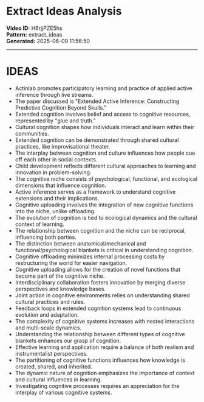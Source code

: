 # Extract Ideas Analysis

**Video ID:** H6rjjPZE5hs  
**Pattern:** extract_ideas  
**Generated:** 2025-06-09 11:56:50  

---

# IDEAS

- Actinlab promotes participatory learning and practice of applied active inference through live streams.
- The paper discussed is "Extended Active Inference: Constructing Predictive Cognition Beyond Skulls."
- Extended cognition involves belief and access to cognitive resources, represented by "glue and truth."
- Cultural cognition shapes how individuals interact and learn within their communities.
- Extended cognition can be demonstrated through shared cultural practices, like improvisational theater.
- The interplay between cognition and culture influences how people cue off each other in social contexts.
- Child development reflects different cultural approaches to learning and innovation in problem-solving.
- The cognitive niche consists of psychological, functional, and ecological dimensions that influence cognition.
- Active inference serves as a framework to understand cognitive extensions and their implications.
- Cognitive uploading involves the integration of new cognitive functions into the niche, unlike offloading.
- The evolution of cognition is tied to ecological dynamics and the cultural context of learning.
- The relationship between cognition and the niche can be reciprocal, influencing both parties.
- The distinction between anatomical/mechanical and functional/psychological blankets is critical in understanding cognition.
- Cognitive offloading minimizes internal processing costs by restructuring the world for easier navigation.
- Cognitive uploading allows for the creation of novel functions that become part of the cognitive niche.
- Interdisciplinary collaboration fosters innovation by merging diverse perspectives and knowledge bases.
- Joint action in cognitive environments relies on understanding shared cultural practices and rules.
- Feedback loops in extended cognition systems lead to continuous evolution and adaptation.
- The complexity of cognitive systems increases with nested interactions and multi-scale dynamics.
- Understanding the relationship between different types of cognitive blankets enhances our grasp of cognition.
- Effective learning and application require a balance of both realism and instrumentalist perspectives.
- The partitioning of cognitive functions influences how knowledge is created, shared, and inherited.
- The dynamic nature of cognition emphasizes the importance of context and cultural influences in learning.
- Investigating cognitive processes requires an appreciation for the interplay of various cognitive systems.